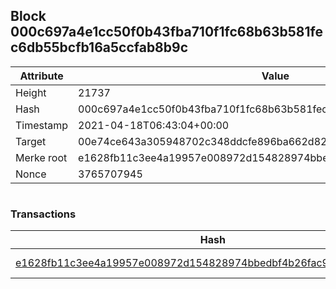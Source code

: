 ## Block 000c697a4e1cc50f0b43fba710f1fc68b63b581fec6db55bcfb16a5ccfab8b9c

Attribute | Value
--- | ---
Height | 21737
Hash | 000c697a4e1cc50f0b43fba710f1fc68b63b581fec6db55bcfb16a5ccfab8b9c
Timestamp | 2021-04-18T06:43:04+00:00
Target | 00e74ce643a305948702c348ddcfe896ba662d82c1a228faf4ad12250f07334e
Merke root | e1628fb11c3ee4a19957e008972d154828974bbedbf4b26fac9b30811365ec1a
Nonce | 3765707945

```

```

### Transactions

Hash | Amount
--- | ---
[e1628fb11c3ee4a19957e008972d154828974bbedbf4b26fac9b30811365ec1a](e1628fb11c3ee4a19957e008972d154828974bbedbf4b26fac9b30811365ec1a.md) | 10.00000000 SKEPTI 
